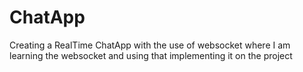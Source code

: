 # ChatApp
Creating a RealTime ChatApp with the use of websocket where I am learning the websocket and using that implementing it on the project
